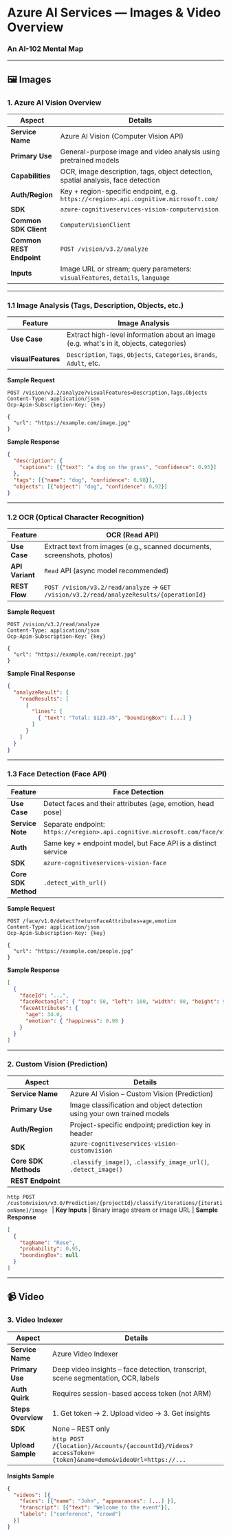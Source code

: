 # Azure AI Services — Images & Video Overview  
### An AI-102 Mental Map

---

## 🖼️ **Images**

### 1. **Azure AI Vision Overview**  
| **Aspect**            | **Details** |
|-----------------------|-------------|
| **Service Name**      | Azure AI Vision (Computer Vision API) |
| **Primary Use**       | General-purpose image and video analysis using pretrained models |
| **Capabilities**      | OCR, image description, tags, object detection, spatial analysis, face detection |
| **Auth/Region**       | Key + region-specific endpoint, e.g. `https://<region>.api.cognitive.microsoft.com/` |
| **SDK**               | `azure-cognitiveservices-vision-computervision` |
| **Common SDK Client** | `ComputerVisionClient` |
| **Common REST Endpoint** | `POST /vision/v3.2/analyze` |
| **Inputs**            | Image URL or stream; query parameters: `visualFeatures`, `details`, `language` |

---

### 1.1 **Image Analysis (Tags, Description, Objects, etc.)**

| **Feature**           | **Image Analysis** |
|-----------------------|--------------------|
| **Use Case**          | Extract high-level information about an image (e.g. what's in it, objects, categories) |
| **visualFeatures**    | `Description`, `Tags`, `Objects`, `Categories`, `Brands`, `Adult`, etc. |
**Sample Request** 
```http
POST /vision/v3.2/analyze?visualFeatures=Description,Tags,Objects
Content-Type: application/json
Ocp-Apim-Subscription-Key: {key}

{
  "url": "https://example.com/image.jpg"
}
```
**Sample Response**
```json
{
  "description": {
    "captions": [{"text": "a dog on the grass", "confidence": 0.95}]
  },
  "tags": [{"name": "dog", "confidence": 0.98}],
  "objects": [{"object": "dog", "confidence": 0.92}]
}
```

---

### 1.2 **OCR (Optical Character Recognition)**

| **Feature**           | **OCR (Read API)** |
|-----------------------|--------------------|
| **Use Case**          | Extract text from images (e.g., scanned documents, screenshots, photos) |
| **API Variant**       | `Read` API (async model recommended) |
| **REST Flow**         | `POST /vision/v3.2/read/analyze` → `GET /vision/v3.2/read/analyzeResults/{operationId}` |
**Sample Request** 
```http
POST /vision/v3.2/read/analyze
Content-Type: application/json
Ocp-Apim-Subscription-Key: {key}

{
  "url": "https://example.com/receipt.jpg"
}
```
**Sample Final Response**
```json
{
  "analyzeResult": {
    "readResults": [
      {
        "lines": [
          { "text": "Total: $123.45", "boundingBox": [...] }
        ]
      }
    ]
  }
}
```

---

### 1.3 **Face Detection (Face API)**

| **Feature**           | **Face Detection** |
|-----------------------|--------------------|
| **Use Case**          | Detect faces and their attributes (age, emotion, head pose) |
| **Service Note**      | Separate endpoint: `https://<region>.api.cognitive.microsoft.com/face/v1.0` |
| **Auth**              | Same key + endpoint model, but Face API is a distinct service |
| **SDK**               | `azure-cognitiveservices-vision-face` |
| **Core SDK Method**   | `.detect_with_url()` |
**Sample Request** 
```http
POST /face/v1.0/detect?returnFaceAttributes=age,emotion
Content-Type: application/json
Ocp-Apim-Subscription-Key: {key}

{
  "url": "https://example.com/people.jpg"
}
```
**Sample Response**
```json
[
  {
    "faceId": "...",
    "faceRectangle": { "top": 50, "left": 100, "width": 90, "height": 90 },
    "faceAttributes": {
      "age": 34.0,
      "emotion": { "happiness": 0.98 }
    }
  }
]
```

---

### 2. **Custom Vision (Prediction)**

| **Aspect**            | **Details** |
|-----------------------|-------------|
| **Service Name**      | Azure AI Vision – Custom Vision (Prediction) |
| **Primary Use**       | Image classification and object detection using your own trained models |
| **Auth/Region**       | Project-specific endpoint; prediction key in header |
| **SDK**               | `azure-cognitiveservices-vision-customvision` |
| **Core SDK Methods**  | `.classify_image()`, `.classify_image_url()`, `.detect_image()` |
| **REST Endpoint**     | 
```http POST /customvision/v3.0/Prediction/{projectId}/classify/iterations/{iterationName}/image ```
| **Key Inputs**        | Binary image stream or image URL |
**Sample Response**
```json
[
  {
    "tagName": "Rose",
    "probability": 0.95,
    "boundingBox": null
  }
]
```

---

## 📹 **Video**

### 3. **Video Indexer**

| **Aspect**            | **Details** |
|-----------------------|-------------|
| **Service Name**      | Azure Video Indexer |
| **Primary Use**       | Deep video insights – face detection, transcript, scene segmentation, OCR, labels |
| **Auth Quirk**        | Requires session-based access token (not ARM) |
| **Steps Overview**    | 1. Get token → 2. Upload video → 3. Get insights |
| **SDK**               | None – REST only |
| **Upload Sample**     |```http POST /{location}/Accounts/{accountId}/Videos?accessToken={token}&name=demo&videoUrl=https://...```
**Insights Sample**
```json
{
  "videos": [{
    "faces": [{"name": "John", "appearances": [...] }],
    "transcript": [{"text": "Welcome to the event"}],
    "labels": ["conference", "crowd"]
  }]
}
```
